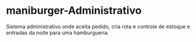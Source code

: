 # maniburger-Administrativo
Sistema administrativo onde aceita pedido, cria rota e controle de estoque e entradas da noite para uma hamburgueria.
